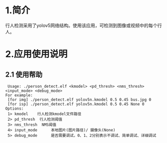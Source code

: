 # 1.简介

行人检测采用了yolov5网络结构。使用该应用，可检测到图像或视频中的每个行人。

# 2.应用使用说明

## 2.1 使用帮助

```
 Usage: ./person_detect.elf <kmodel> <pd_thresh> <nms_thresh> <input_mode> <debug_mode>
For example:
 [for img] ./person_detect.elf yolov5n.kmodel 0.5 0.45 bus.jpg 0
 [for isp] ./person_detect.elf yolov5n.kmodel 0.5 0.45 None 0
Options:
 1> kmodel    行人检测kmodel文件路径
 2> pd_thresh  行人检测阈值
 3> nms_thresh  NMS阈值
 4> input_mode      本地图片(图片路径)/ 摄像头(None)
 5> debug_mode      是否需要调试，0、1、2分别表示不调试、简单调试、详细调试
```
